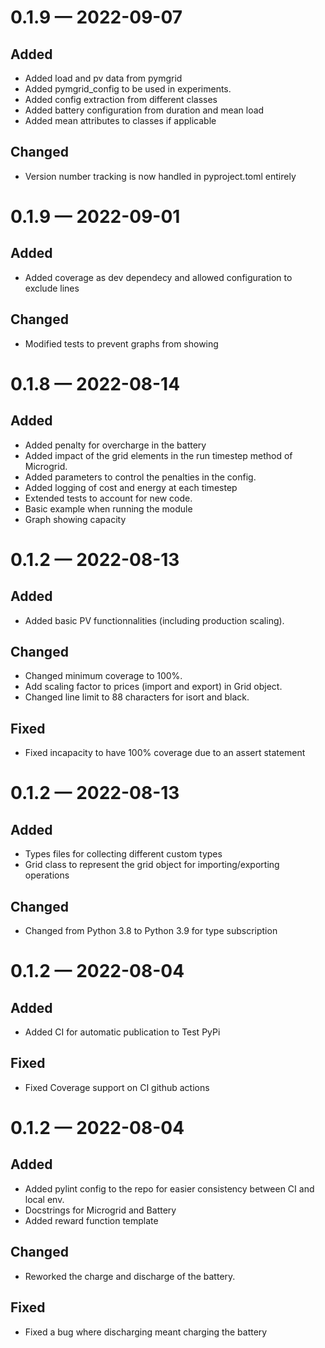 
<a id='changelog-0.1.9'></a>
# 0.1.9 — 2022-09-07

## Added

- Added load and pv data from pymgrid
- Added pymgrid_config to be used in experiments.
- Added config extraction from different classes
- Added battery configuration from duration and mean load
- Added mean attributes to classes if applicable

## Changed

- Version number tracking is now handled in pyproject.toml entirely

<a id='changelog-0.1.9'></a>
# 0.1.9 — 2022-09-01

## Added

- Added coverage as dev dependecy and allowed configuration to exclude lines

## Changed

- Modified tests to prevent graphs from showing
<a id='changelog-0.1.8'></a>

# 0.1.8 — 2022-08-14

## Added

- Added penalty for overcharge in the battery
- Added impact of the grid elements in the run timestep method of Microgrid.
- Added parameters to control the penalties in the config.
- Added logging of cost and energy at each timestep
- Extended tests to account for new code.
- Basic example when running the module
- Graph showing capacity

<a id='changelog-0.1.2'></a>

# 0.1.2 — 2022-08-13

## Added

- Added basic PV functionnalities (including production scaling).

## Changed

- Changed minimum coverage to 100%.
- Add scaling factor to prices (import and export) in Grid object.
- Changed line limit to 88 characters for isort and black.

## Fixed

- Fixed incapacity to have 100% coverage due to an assert statement

<a id='changelog-0.1.2'></a>

# 0.1.2 — 2022-08-13

## Added

- Types files for collecting different custom types
- Grid class to represent the grid object for importing/exporting operations

## Changed

- Changed from Python 3.8 to Python 3.9 for type subscription

<a id='changelog-0.1.2'></a>

# 0.1.2 — 2022-08-04

## Added

- Added CI for automatic publication to Test PyPi

## Fixed

- Fixed Coverage support on CI github actions

<a id='changelog-0.1.2'></a>

# 0.1.2 — 2022-08-04

## Added

- Added pylint config to the repo for easier consistency between CI and local env.
- Docstrings for Microgrid and Battery
- Added reward function template

## Changed

- Reworked the charge and discharge of the battery.

## Fixed

- Fixed a bug where discharging meant charging the battery
